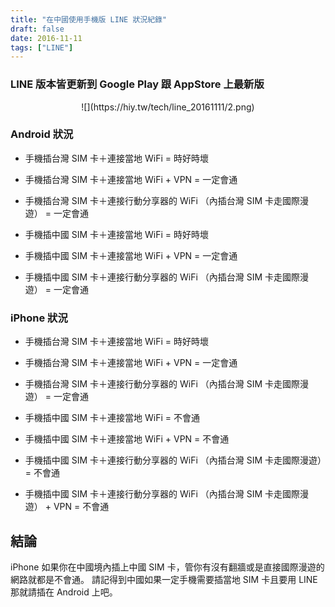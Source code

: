```yaml
---
title: "在中國使用手機版 LINE 狀況紀錄"
draft: false
date: 2016-11-11
tags: ["LINE"]
---
```



### LINE 版本皆更新到 Google Play 跟 AppStore 上最新版

<center>
![](https://hiy.tw/tech/line_20161111/2.png)
</center>


<!--more-->




### Android 狀況

* 手機插台灣 SIM 卡＋連接當地 WiFi = 時好時壞
* 手機插台灣 SIM 卡＋連接當地 WiFi + VPN = 一定會通
* 手機插台灣 SIM 卡＋連接行動分享器的 WiFi （內插台灣 SIM 卡走國際漫遊） = 一定會通

* 手機插中國 SIM 卡＋連接當地 WiFi = 時好時壞
* 手機插中國 SIM 卡＋連接當地 WiFi + VPN = 一定會通
* 手機插中國 SIM 卡＋連接行動分享器的 WiFi （內插台灣 SIM 卡走國際漫遊） = 一定會通



### iPhone 狀況

* 手機插台灣 SIM 卡＋連接當地 WiFi = 時好時壞
* 手機插台灣 SIM 卡＋連接當地 WiFi + VPN = 一定會通
* 手機插台灣 SIM 卡＋連接行動分享器的 WiFi （內插台灣 SIM 卡走國際漫遊） = 一定會通

* 手機插中國 SIM 卡＋連接當地 WiFi = 不會通
* 手機插中國 SIM 卡＋連接當地 WiFi + VPN = 不會通
* 手機插中國 SIM 卡＋連接行動分享器的 WiFi （內插台灣 SIM 卡走國際漫遊）= 不會通
* 手機插中國 SIM 卡＋連接行動分享器的 WiFi （內插台灣 SIM 卡走國際漫遊） + VPN = 不會通

## 結論

iPhone 如果你在中國境內插上中國 SIM 卡，管你有沒有翻牆或是直接國際漫遊的網路就都是不會通。
請記得到中國如果一定手機需要插當地 SIM 卡且要用 LINE 那就請插在 Android 上吧。





